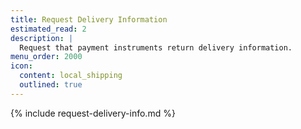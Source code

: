 ```yaml
---
title: Request Delivery Information
estimated_read: 2
description: |
  Request that payment instruments return delivery information.
menu_order: 2000
icon:
  content: local_shipping
  outlined: true
---
```


{% include request-delivery-info.md %}
